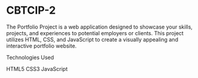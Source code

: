# CBTCIP-2

The Portfolio Project is a web application designed to showcase your skills, projects, and experiences to potential employers or clients. This project utilizes HTML, CSS, and JavaScript to create a visually appealing and interactive portfolio website.

Technologies Used

HTML5
CSS3
JavaScript
